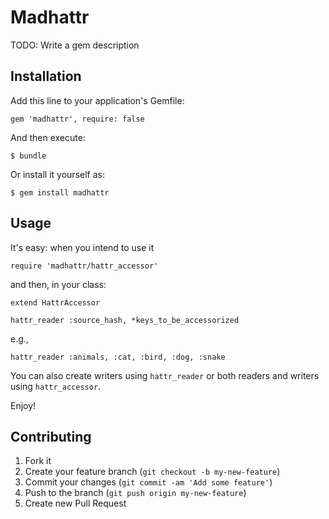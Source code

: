 # Madhattr

TODO: Write a gem description

## Installation

Add this line to your application's Gemfile:

    gem 'madhattr', require: false

And then execute:

    $ bundle

Or install it yourself as:

    $ gem install madhattr

## Usage

It's easy: when you intend to use it

    require 'madhattr/hattr_accessor'

and then, in your class:

    extend HattrAccessor

    hattr_reader :source_hash, *keys_to_be_accessorized

e.g.,

    hattr_reader :animals, :cat, :bird, :dog, :snake

You can also create writers using `hattr_reader` or both readers and writers using `hattr_accessor`.

Enjoy!

## Contributing

1. Fork it
2. Create your feature branch (`git checkout -b my-new-feature`)
3. Commit your changes (`git commit -am 'Add some feature'`)
4. Push to the branch (`git push origin my-new-feature`)
5. Create new Pull Request
